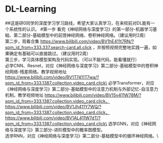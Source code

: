 # DL-Learning
##这是研0同学的深度学习学习路线，希望大家认真学习，在来校前对DL能有一个系统性的认识。
#第一步
看完《神经网络与深度学习》的第一部分-机器学习基础、第二部分-基础模型中的前馈神经网络、卷积神经网络。（建议用时2周）\
第二步，观看合集 https://www.bilibili.com/video/BV1hE411t7RN/?spm_id_from=333.337.search-card.all.click ，并按照视频完整地实践一遍，如果确定有基础可以直接跳过。（建议用时2周）\
第三步，学习具体模型架构及代码实现。（可以不敲代码，能看懂就行）\
      必学CNN、Resnet，对应《神经网络与深度学习》第二部分-基础模型中的卷积神经网络-残差网络。教学视频地址 https://www.bilibili.com/video/BV1T7411T7wa/?spm_id_from=333.1387.collection.video_card.click\
      必学Transformer，对应《神经网络与深度学习》第二部分-基础模型中的注意力机制与外部记忆-自注意力机制。教学视频地址 https://www.bilibili.com/video/BV15v411W78M/?spm_id_from=333.1387.collection.video_card.click， https://www.bilibili.com/video/BV1Jh411Y7WQ/?spm_id_from=333.1387.collection.video_card.click，     
            https://www.bilibili.com/video/BV1AL411W7dT/?spm_id_from=333.1387.collection.video_card.click\
      选学GNN，对应《神经网络与深度学习》第三部分-进阶模型中的概率图模型。\
      选学RNN，对应《神经网络与深度学习》第二部分-基础模型中的循环神经网络。\
